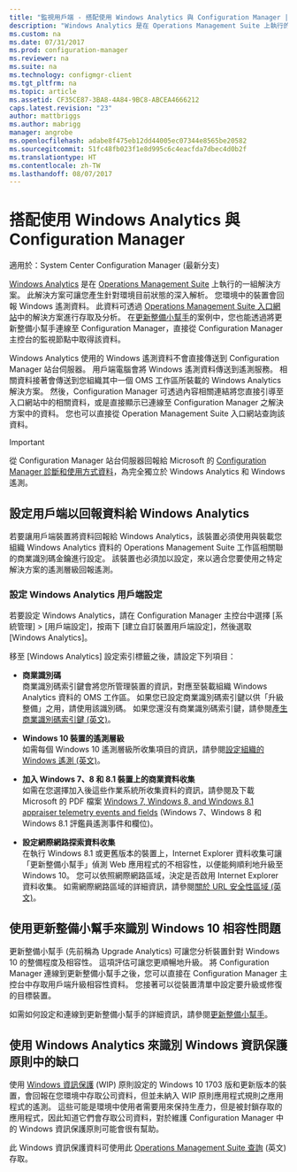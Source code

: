 ```yaml
---
title: "監視用戶端 - 搭配使用 Windows Analytics 與 Configuration Manager | Microsoft Docs"
description: "Windows Analytics 是在 Operations Management Suite 上執行的一組解決方案，可讓您利用環境中裝置所回報的 Windows 遙測資料，取得針對環境目前狀態的珍貴深入解析。"
ms.custom: na
ms.date: 07/31/2017
ms.prod: configuration-manager
ms.reviewer: na
ms.suite: na
ms.technology: configmgr-client
ms.tgt_pltfrm: na
ms.topic: article
ms.assetid: CF35CE87-3BA8-4A84-9BC8-ABCEA4666212
caps.latest.revision: "23"
author: mattbriggs
ms.author: mabrigg
manager: angrobe
ms.openlocfilehash: adabe8f475eb12dd44005ec07344e8565be20582
ms.sourcegitcommit: 51fc48fb023f1e8d995c6c4eacfda7dbec4d0b2f
ms.translationtype: HT
ms.contentlocale: zh-TW
ms.lasthandoff: 08/07/2017
---
```

# <a name="use-windows-analytics-with-configuration-manager"></a>搭配使用 Windows Analytics 與 Configuration Manager

適用於：System Center Configuration Manager (最新分支)

[Windows Analytics](https://www.microsoft.com/en-us/WindowsForBusiness/windows-analytics) 是在 [Operations Management Suite](/azure/operations-management-suite/operations-management-suite-overview) 上執行的一組解決方案。 此解決方案可讓您產生針對環境目前狀態的深入解析。 您環境中的裝置會回報 Windows 遙測資料。 此資料可透過 [Operations Management Suite 入口網站](https://mms.microsoft.com)中的解決方案進行存取及分析。 在[更新整備小幫手](/sccm/core/clients/manage/upgrade/upgrade-analytics)的案例中，您也能透過將更新整備小幫手連線至 Configuration Manager，直接從 Configuration Manager 主控台的監視節點中取得該資料。

Windows Analytics 使用的 Windows 遙測資料不會直接傳送到 Configuration Manager 站台伺服器。 用戶端電腦會將 Windows 遙測資料傳送到遙測服務。 相關資料接著會傳送到您組織其中一個 OMS 工作區所裝載的 Windows Analytics 解決方案。 然後，Configuration Manager 可透過內容相關連結將您直接引導至入口網站中的相關資料，或是直接顯示已連線至 Configuration Manager 之解決方案中的資料。 您也可以直接從 Operation Management Suite 入口網站查詢該資料。

>[!Important]
>從 Configuration Manager 站台伺服器回報給 Microsoft 的 [Configuration Manager 診斷和使用方式資料](../../plan-design/diagnostics/diagnostics-and-usage-data.md)，為完全獨立於 Windows Analytics 和 Windows 遙測。

## <a name="configure-clients-to-report-data-to-windows-analytics"></a>設定用戶端以回報資料給 Windows Analytics

若要讓用戶端裝置將資料回報給 Windows Analytics，該裝置必須使用與裝載您組織 Windows Analytics 資料的 Operations Management Suite 工作區相關聯的商業識別碼金鑰進行設定。 該裝置也必須加以設定，來以適合您要使用之特定解決方案的遙測層級回報遙測。 

### <a name="configure-windows-analytics-client-settings"></a>設定 Windows Analytics 用戶端設定
若要設定 Windows Analytics，請在 Configuration Manager 主控台中選擇 [系統管理] > [用戶端設定]，按兩下 [建立自訂裝置用戶端設定]，然後選取 [Windows Analytics]。  

移至 [Windows Analytics] 設定索引標籤之後，請設定下列項目：
  -  **商業識別碼**  
商業識別碼索引鍵會將您所管理裝置的資訊，對應至裝載組織 Windows Analytics 資料的 OMS 工作區。 如果您已設定商業識別碼索引鍵以供「升級整備」之用，請使用該識別碼。 如果您還沒有商業識別碼索引鍵，請參閱[產生商業識別碼索引鍵 (英文)]( https://technet.microsoft.com/itpro/windows/deploy/upgrade-readiness-get-started#generate-your-commercial-id-key)。

  -  **Windows 10 裝置的遙測層級**   
如需每個 Windows 10 遙測層級所收集項目的資訊，請參閱[設定組織的 Windows 遙測 (英文)](https://technet.microsoft.com/itpro/windows/manage/configure-windows-telemetry-in-your-organization#telemetry-levels)。

  -  **加入 Windows 7、8 和 8.1 裝置上的商業資料收集**   
如需在您選擇加入後這些作業系統所收集資料的資訊，請參閱及下載 Microsoft 的 PDF 檔案 [Windows 7, Windows 8, and Windows 8.1 appraiser telemetry events and fields](https://go.microsoft.com/fwlink/?LinkID=822965) (Windows 7、Windows 8 和 Windows 8.1 評鑑員遙測事件和欄位)。

  -  **設定網際網路探索資料收集**  
在執行 Windows 8.1 或更舊版本的裝置上，Internet Explorer 資料收集可讓「更新整備小幫手」偵測 Web 應用程式的不相容性，以便能夠順利地升級至 Windows 10。 您可以依照網際網路區域，決定是否啟用 Internet Explorer 資料收集。 如需網際網路區域的詳細資訊，請參閱[關於 URL 安全性區域 (英文)](https://msdn.microsoft.com/library/ms537183(v=vs.85).aspx)。

## <a name="use-upgrade-readiness-to-identify-windows-10-compatibility-issues"></a>使用更新整備小幫手來識別 Windows 10 相容性問題

更新整備小幫手 (先前稱為 Upgrade Analytics) 可讓您分析裝置針對 Windows 10 的整備程度及相容性。 這項評估可讓您更順暢地升級。 將 Configuration Manager 連線到更新整備小幫手之後，您可以直接在 Configuration Manager 主控台中存取用戶端升級相容性資料。 您接著可以從裝置清單中設定要升級或修復的目標裝置。

如需如何設定和連線到更新整備小幫手的詳細資訊，請參閱[更新整備小幫手](../../clients/manage/upgrade/upgrade-analytics.md)。

## <a name="use-windows-analytics-to-identify-gaps-in-windows-information-protection-policies"></a>使用 Windows Analytics 來識別 Windows 資訊保護原則中的缺口

使用 [Windows 資訊保護](https://docs.microsoft.com/en-us/windows/threat-protection/windows-information-protection/protect-enterprise-data-using-wip) (WIP) 原則設定的 Windows 10 1703 版和更新版本的裝置，會回報在您環境中存取公司資料，但並未納入 WIP 原則應用程式規則之應用程式的遙測。 這些可能是環境中使用者需要用來保持生產力，但是被封鎖存取的應用程式，因此知道它們會存取公司資料，對於維護 Configuration Manager 中的 Windows 資訊保護原則可能會很有幫助。 

此 Windows 資訊保護資料可使用此 [Operations Management Suite 查詢](https://go.microsoft.com/fwlink/?linkid=849952) \(英文\) 存取。